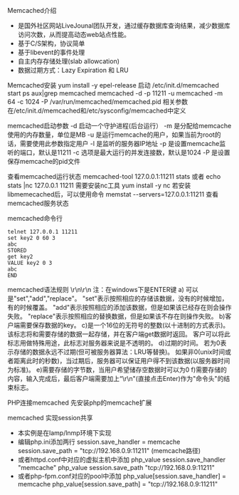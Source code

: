 Memcached介绍
- 是国外社区网站LiveJounal团队开发，通过缓存数据库查询结果，减少数据库访问次数，从而提高动态web站点性能。
- 基于C/S架构，协议简单
- 基于libevent的事件处理
- 自主内存存储处理(slab allowcation)
- 数据过期方式：Lazy Expiration 和 LRU

Memcached安装
yum install -y epel-release
启动 /etc/init.d/memcached start
ps aux|grep memcached
memcached -d -p 11211 -u memcached -m 64  -c 1024 -P /var/run/memcached/memcached.pid
相关参数在/etc/init.d/memcached和/etc/sysconfig/memcached中定义


memcached启动参数
-d 启动一个守护进程(后台运行）
-m 是分配给memcache使用的内存数量，单位是MB
-u 是运行memcache的用户，如果当前为root的话，需要使用此参数指定用户
-l 是监听的服务器IP地址
-p 是设置memcache监听的端口，默认是11211
-c 选项是最大运行的并发连接数，默认是1024
-P 是设置保存memcache的pid文件

查看memcached运行状态
memcached-tool 127.0.0.1:11211 stats
或者 echo stats |nc 127.0.0.1 11211 需要安装nc工具 yum install -y nc
若安装libmemecached后，可以使用命令
memstat --servers=127.0.0.1:11211 查看memcached服务状态

memcached命令行
```mariadb
telnet 127.0.0.1 11211
set key2 0 60 3
abc
STORED
get key2
VALUE key2 0 3
abc
END
```

memcached语法规则
<command name><key><flags><exptime><bytes>\r\n<datablock>\r\n
注：在windows下是ENTER键
a) <command name>可以是"set","add","replace"。
"set"表示按照相应的<key>存储该数据，没有的时候增加，有的时候覆盖。
"add"表示按照相应的<key>添加该数据，但是如果该<key>已经存在则会操作失败。
"replace"表示按照相应的<key>替换数据，但是如果该<key>不存在则操作失败。
b)<key>客户端需要保存数据的key。
c)<flags>是一个16位的无符号的整数(以十进制的方式表示)。
 该标志将和需要存储的数据一起存储，并在客户端get数据时返回。
 客户可以将此标志用做特殊用途，此标志对服务器来说是不透明的。
d)<exptime>过期的时间。
 若为0表示存储的数据永远不过期(但可被服务器算法：LRU等替换)。
 如果非0(unix时间或者距离此时的秒数)，当过期后，服务器可以保证用户得不到该数据(以服务器时间为标准)。
e)<bytes>需要存储的字节数，当用户希望储存空数据时<bytes>可以为0
f)<data block>需要存储的内容，输入完成后，最后客户端需要加上“\r\n"(直接点击Enter)作为"命令头"的结束标志。

PHP连接memcached
先安装php的memcache扩展

memcached 实现session共享
- 本实例是在lamp/lnmp环境下实现
- 编辑php.ini添加两行
 session.save_handler = memcache
 session.save_path = "tcp://192.168.0.9:11211"  (memcache路径) 
- 或者httpd.conf中对应的虚拟主机中添加
 php_value session.save_handler "memcache"
 php_value session.save_path "tcp://192.168.0.9:11211"
- 或者php-fpm.conf对应的pool中添加
 php_value[session.save_handler] = memcache
 php_value[session.save_path] = "tcp://192.168.0.9:11211"